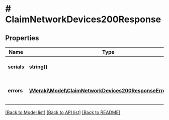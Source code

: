 # # ClaimNetworkDevices200Response

## Properties

Name | Type | Description | Notes
------------ | ------------- | ------------- | -------------
**serials** | **string[]** | The serials of the devices | [optional]
**errors** | [**\Meraki\Model\ClaimNetworkDevices200ResponseErrorsInner[]**](ClaimNetworkDevices200ResponseErrorsInner.md) | Errors for devices that were not added | [optional]

[[Back to Model list]](../../README.md#models) [[Back to API list]](../../README.md#endpoints) [[Back to README]](../../README.md)
